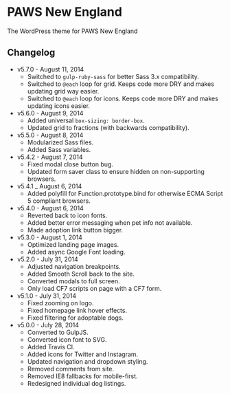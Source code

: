 # PAWS New England

The WordPress theme for PAWS New England



## Changelog

* v5.7.0 - August 11, 2014
	* Switched to `gulp-ruby-sass` for better Sass 3.x compatibility.
	* Switched to `@each` loop for grid. Keeps code more DRY and makes updating grid way easier.
	* Switched to `@each` loop for icons. Keeps code more DRY and makes updating icons easier.
* v5.6.0 - August 9, 2014
	* Added universal `box-sizing: border-box`.
	* Updated grid to fractions (with backwards compatibility).
* v5.5.0 - August 8, 2014
	* Modularized Sass files.
	* Added Sass variables.
* v5.4.2 - August 7, 2014
	* Fixed modal close button bug.
	* Updated form saver class to ensure hidden on non-supporting browsers.
* v5.4.1 _ August 6, 2014
	* Added polyfill for Function.prototype.bind for otherwise ECMA Script 5 compliant browsers.
* v5.4.0 - August 6, 2014
	* Reverted back to icon fonts.
	* Added better error messaging when pet info not available.
	* Made adoption link button bigger.
* v5.3.0 - August 1, 2014
	* Optimized landing page images.
	* Added async Google Font loading.
* v5.2.0 - July 31, 2014
	* Adjusted navigation breakpoints.
	* Added Smooth Scroll back to the site.
	* Converted modals to full screen.
	* Only load CF7 scripts on page with a CF7 form.
* v5.1.0 - July 31, 2014
	* Fixed zooming on logo.
	* Fixed homepage link hover effects.
	* Fixed filtering for adoptable dogs.
* v5.0.0 - July 28, 2014
	* Converted to GulpJS.
	* Converted icon font to SVG.
	* Added Travis CI.
	* Added icons for Twitter and Instagram.
	* Updated navigation and dropdown styling.
	* Removed comments from site.
	* Removed IE8 fallbacks for mobile-first.
	* Redesigned individual dog listings.